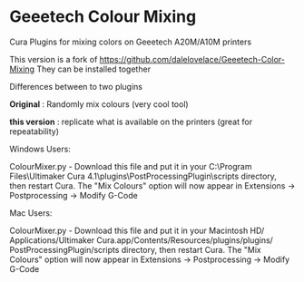# Geeetech Colour Mixing
Cura Plugins for mixing colors on Geeetech A20M/A10M printers

This version is a fork of <https://github.com/dalelovelace/Geeetech-Color-Mixing>
They can be installed together

Differences between to two plugins

<b>Original</b> : Randomly mix colours (very cool tool)

<b>this version</b> : replicate what is available on the printers (great for repeatability) 

Windows Users:

ColourMixer.py - Download this file and put it in your C:\Program Files\Ultimaker Cura 4.1\plugins\PostProcessingPlugin\scripts directory, then restart Cura. The "Mix Colours" option will now appear in Extensions ->  Postprocessing -> Modify G-Code

Mac Users:

ColourMixer.py - Download this file and put it in your Macintosh HD⁩/⁨Applications/Ultimaker Cura.app⁩/⁨Contents⁩/⁨Resources/plugins⁩/⁨plugins/⁨PostProcessingPlugin⁩/scripts directory, then restart Cura. The "Mix Colours" option will now appear in Extensions ->  Postprocessing -> Modify G-Code
